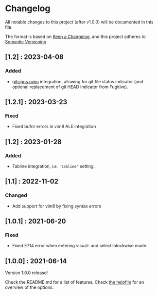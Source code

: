 # Changelog

All notable changes to this project (after v1.0.0) will be documented in this file.

The format is based on [Keep a Changelog](https://keepachangelog.com/en/1.0.0/),
and this project adheres to [Semantic Versioning](https://semver.org/spec/v2.0.0.html).

## [1.2] : 2023-04-08

### Added
- [gitsigns.nvim](https://github.com/lewis6991/gitsigns.nvim) integration,
  allowing for git file status indicator (and optional replacement of git HEAD
  indicator from Fugitive).

## [1.2.1] : 2023-03-23

### Fixed
- Fixed bufnr errors in vim8 ALE integration

## [1.2] : 2023-01-28

### Added
- Tabline integration, i.e. `'tabline'` setting.

## [1.1] : 2022-11-02

### Changed
- Add support for vim8 by fixing syntax errors

## [1.0.1] : 2021-06-20

### Fixed
- Fixed E714 error when entering visual- and select-blockwise mode.

## [1.0.0] : 2021-06-14

Version 1.0.0 release!

Check the README.md for a list of features.
Check [the helpfile](doc/mellow-statusline.txt) for an overview of the options.
